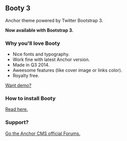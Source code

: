 ## Booty 3

Anchor theme powered by Twitter Bootstrap 3.

**Now available with Bootstrap 3.**

### Why you'll love Booty

* Nice fonts and typography.
* Work fine with latest Anchor version.
* Made in Q3 2014.
* Aweesome features (like cover image or links color).
* Royalty free.

[Want demo?](http://booty3.anchorcms.ru)

### How to install Booty

[Read here.](http://booty3.anchorcms.ru/install)

### Support?

[Go the Anchor CMS official Forums.](http://forums.anchorcms.com)

